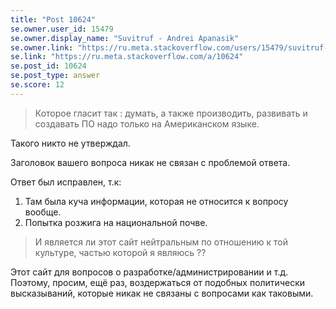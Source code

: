 ```yaml
---
title: "Post 10624"
se.owner.user_id: 15479
se.owner.display_name: "Suvitruf - Andrei Apanasik"
se.owner.link: "https://ru.meta.stackoverflow.com/users/15479/suvitruf-andrei-apanasik"
se.link: "https://ru.meta.stackoverflow.com/a/10624"
se.post_id: 10624
se.post_type: answer
se.score: 12
---
```

<blockquote>
<p>Которое гласит так : думать, а также производить, развивать и создавать ПО надо только на Американском языке.</p>
</blockquote>
<p>Такого никто не утверждал.</p>
<p>Заголовок вашего вопроса никак не связан с проблемой ответа.</p>
<p>Ответ был исправлен, т.к:</p>
<ol>
<li>Там была куча информации, которая не относится к вопросу вообще.</li>
<li>Попытка розжига на национальной почве.</li>
</ol>
<blockquote>
<p>И является ли этот сайт нейтральным по отношению к той культуре, частью которой я являюсь ??</p>
</blockquote>
<p>Этот сайт для вопросов о разработке/администрировании и т.д. Поэтому, просим, ещё раз, воздержаться от подобных политически высказываний, которые никак не связаны с вопросами как таковыми.</p>
